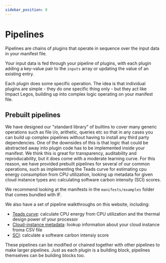 ```yaml
---
sidebar_position: 8
---
```


# Pipelines

Pipelines are chains of plugins that operate in sequence over the input data in your manifest file.

Your input data is fed through your pipeline of plugins, with each plugin adding a key-value pair to the `inputs` array or updating the value of an existing entry.

Each plugin does some specific operation. The idea is that individual plugins are simple - they do one specific thing only - but they act like Impact Legos, building up into complex logic operating on your manifest file.

## Prebuilt pipelines

We have designed our "standard library" of builtins to cover many generic operations such as file i/o, arithetic, queries etc so that in any cases you can build up complex pipelines without having to install any third party dependencies. One of the downsides of this is that logic that could be abstracted away into plugin code has to be implemented inside your manifest. We think this is great for transparency, auditability and reproducability, but it does come with a moderate learning curve. For this reason, we have provided prebuilt pipelines for several of our common operations, such as implementing the Teads curve for estimating cpu energy consumption from CPU utilization, looking up metadata for given cloud instance types anc calculating software carbon intensity (SCI) scores.

We recommend looking at the manifests in the `manifests/examples` folder that comes bundled with IF.

We also have a set of pipeline walkthroughs on this website, including:

- [Teads curve](../pipelines/teads.md): calculate CPU energy from CPU utilization and the thermal design power of your processor
- [Cloud-instance metadata](../pipelines/instance-metadata.md): lookup information about your cloud instance froma CSV file
- [SCI](../pipelines/sci.md): calculate a software carbon intensiy score

These pipelines can be modified or chained together with other pipelines to make larger pipelines. Just as each plugin is a building block, pipelines themselves can be building blocks too.
